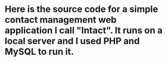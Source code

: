 # Here is the source code for a simple contact management web application I call "Intact". It runs on a local server and I used PHP and MySQL to run it.
